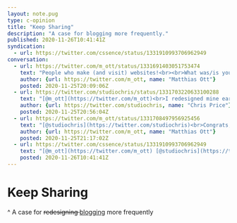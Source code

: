 ```yaml
---
layout: note.pug
type: c-opinion
title: "Keep Sharing"
description: "A case for blogging more frequently."
published: 2020-11-26T10:41:41Z
syndication:
  - url: https://twitter.com/cssence/status/1331910993706962949
conversation:
  - url: https://twitter.com/m_ott/status/1331691403051753474
    text: "People who make (and visit) websites!<br><br>What was/is your favorite personal site of the year? Or, did you launch or relaunch your own site in 2020?<br>🚀✨<br><br>Let me know!<br>👇"
    author: {url: https://twitter.com/m_ott, name: "Matthias Ott"}
    posted: 2020-11-25T20:09:06Z
  - url: https://twitter.com/studiochris/status/1331703220633100288
    text: "[@m_ott](https://twitter.com/m_ott)<br>I redesigned mine earlier this year, but I haven’t been good about remembering to post new stuff.<br>[studiochris.us](https://studiochris.us/)"
    author: {url: https://twitter.com/studiochris, name: "Chris Price"}
    posted: 2020-11-25T20:56:04Z
  - url: https://twitter.com/m_ott/status/1331708497956925456
    text: "[@studiochris](https://twitter.com/studiochris)<br>Congrats, Chris! 🙌😄 It was the same with my first site. I did not post new stuff for almost five years… 🙈<br>Don’t be too hard on yourself. But if you try to make it a habit to regularly write just a little bit, you’ll end up posting more often. And it’s worth it!"
    author: {url: https://twitter.com/m_ott, name: "Matthias Ott"}
    posted: 2020-11-25T21:17:02Z
  - url: https://twitter.com/cssence/status/1331910993706962949
    text: "[@m_ott](https://twitter.com/m_ott) [@studiochris](https://twitter.com/studiochris)<br>I know the feeling.<br><br>I won’t add my site to this great list, as my relaunch predates 2020 by a month. But I recently finished blogging about the redesign, so that took “just” one year. 🤦<br>[cssence.com/2020/redesign](/2020/redesign/)"
    posted: 2020-11-26T10:41:41Z
---
```


# Keep Sharing
^ A case for <del>redesigning </del><ins>blogging</ins> more frequently
